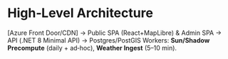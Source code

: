 # High‑Level Architecture
[Azure Front Door/CDN] → Public SPA (React+MapLibre) & Admin SPA → API (.NET 8 Minimal API) → Postgres/PostGIS
Workers: **Sun/Shadow Precompute** (daily + ad‑hoc), **Weather Ingest** (5–10 min).
